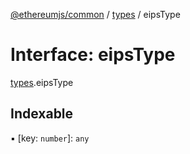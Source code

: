 [@ethereumjs/common](../README.md) / [types](../modules/types.md) / eipsType

# Interface: eipsType

[types](../modules/types.md).eipsType

## Indexable

▪ [key: `number`]: `any`

